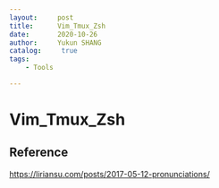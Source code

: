 ```yaml
---
layout:     post
title:      Vim_Tmux_Zsh
date:       2020-10-26
author:     Yukun SHANG
catalog: 	 true
tags:
    - Tools

---
```


# Vim_Tmux_Zsh



## Reference

https://liriansu.com/posts/2017-05-12-pronunciations/

